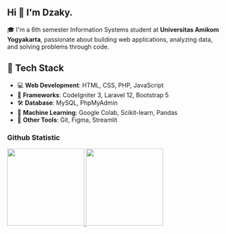 ## Hi 👋 I'm Dzaky. 

🎓 I'm a 6th semester Information Systems student at **Universitas Amikom Yogyakarta**, passionate about building web applications, analyzing data, and solving problems through code.

## 🚀 Tech Stack
- 💻 **Web Development**: HTML, CSS, PHP, JavaScript  
- 🔧 **Frameworks**: CodeIgniter 3, Laravel 12, Bootstrap 5  
- 🛠️ **Database**: MySQL, PhpMyAdmin  
- 🤖 **Machine Learning**: Google Colab, Scikit-learn, Pandas  
- 🧠 **Other Tools**: Git, Figma, Streamlit

### Github Statistic
<p align="left">
<a href="https://github.com/keyjack0">
  <img height="180em" src="https://github-readme-stats-eight-theta.vercel.app/api?username=keyjack0&show_icons=true&theme=algolia&include_all_commits=true&count_private=true"/>
  <img height="180em" src="https://github-readme-stats-eight-theta.vercel.app/api/top-langs/?username=keyjack0&layout=compact&theme=algolia"/>
</a>
</p>
<!--
**keyjack0/keyjack0** is a ✨ _special_ ✨ repository because its `README.md` (this file) appears on your GitHub profile.

Here are some ideas to get you started:

- 🔭 I’m currently working on ...
- 🌱 I’m currently learning ...
- 👯 I’m looking to collaborate on ...
- 🤔 I’m looking for help with ...
- 💬 Ask me about ...
- 📫 How to reach me: ...
- 😄 Pronouns: ...
- ⚡ Fun fact: ...
-->

